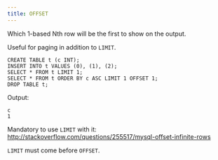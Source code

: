 ```yaml
---
title: OFFSET
---
```


Which 1-based Nth row will be the first to show on the output.

Useful for paging in addition to `LIMIT`.

    CREATE TABLE t (c INT);
    INSERT INTO t VALUES (0), (1), (2);
    SELECT * FROM t LIMIT 1;
    SELECT * FROM t ORDER BY c ASC LIMIT 1 OFFSET 1;
    DROP TABLE t;

Output:

    c
    1

Mandatory to use `LIMIT` with it: <http://stackoverflow.com/questions/255517/mysql-offset-infinite-rows>

`LIMIT` must come before `OFFSET`.
